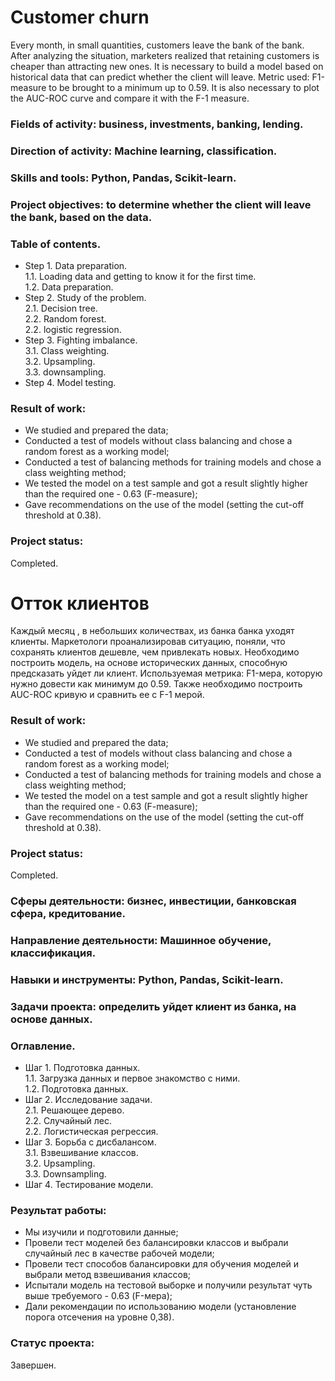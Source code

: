 # Customer churn

Every month, in small quantities, customers leave the bank of the bank. After analyzing the situation, marketers realized that retaining customers is cheaper than attracting new ones.
It is necessary to build a model based on historical data that can predict whether the client will leave. Metric used: F1-measure to be brought to a minimum
up to 0.59. It is also necessary to plot the AUC-ROC curve and compare it with the F-1 measure.

### Fields of activity: business, investments, banking, lending.
### Direction of activity: Machine learning, classification.
### Skills and tools: Python, Pandas, Scikit-learn.
### Project objectives: to determine whether the client will leave the bank, based on the data.

### Table of contents.
- Step 1. Data preparation.\
1.1. Loading data and getting to know it for the first time.\
1.2. Data preparation.
- Step 2. Study of the problem.\
2.1. Decision tree.\
2.2. Random forest.\
2.2. logistic regression.
- Step 3. Fighting imbalance.\
3.1. Class weighting.\
3.2. Upsampling.\
3.3. downsampling.
- Step 4. Model testing.

### Result of work:
- We studied and prepared the data;
- Conducted a test of models without class balancing and chose a random forest as a working model;
- Conducted a test of balancing methods for training models and chose a class weighting method;
- We tested the model on a test sample and got a result slightly higher than the required one - 0.63 (F-measure);
- Gave recommendations on the use of the model (setting the cut-off threshold at 0.38).

### Project status:
Completed.

# Отток клиентов

Каждый месяц , в небольших количествах, из банка банка уходят клиенты. Маркетологи проанализировав ситуацию, поняли, что сохранять клиентов дешевле, чем привлекать новых.
Необходимо построить модель, на основе исторических данных, способную предсказать уйдет ли клиент. Используемая метрика: F1-мера, которую нужно довести как минимум 
до 0.59. Также необходимо построить AUC-ROC кривую и сравнить ее с F-1 мерой.

### Result of work:
- We studied and prepared the data;
- Conducted a test of models without class balancing and chose a random forest as a working model;
- Conducted a test of balancing methods for training models and chose a class weighting method;
- We tested the model on a test sample and got a result slightly higher than the required one - 0.63 (F-measure);
- Gave recommendations on the use of the model (setting the cut-off threshold at 0.38).

### Project status:
Completed.
### Сферы деятельности: бизнес, инвестиции, банковская сфера, кредитование.
### Направление деятельности: Машинное обучение, классификация.
### Навыки и инструменты: Python, Pandas, Scikit-learn.
### Задачи проекта: определить уйдет клиент из банка, на основе данных.

### Оглавление.
- Шаг 1. Подготовка данных.\
1.1. Загрузка данных и первое знакомство с ними.\
1.2. Подготовка данных.
- Шаг 2. Исследование задачи.\
2.1. Решающее дерево.\
2.2. Случайный лес.\
2.2. Логистическая регрессия.
- Шаг 3. Борьба с дисбалансом.\
3.1. Взвешивание классов.\
3.2. Upsampling.\
3.3. Downsampling.
- Шаг 4. Тестирование модели.

### Результат работы:
- Мы изучили и подготовили данные;
- Провели тест моделей без балансировки классов и выбрали случайный лес в качестве рабочей модели;
- Провели тест способов балансировки для обучения моделей и выбрали метод взвешивания классов;
- Испытали модель на тестовой выборке и получили результат чуть выше требуемого - 0.63 (F-мера);
- Дали рекомендации по использованию модели (установление порога отсечения на уровне 0,38).

### Статус проекта:
Завершен.
